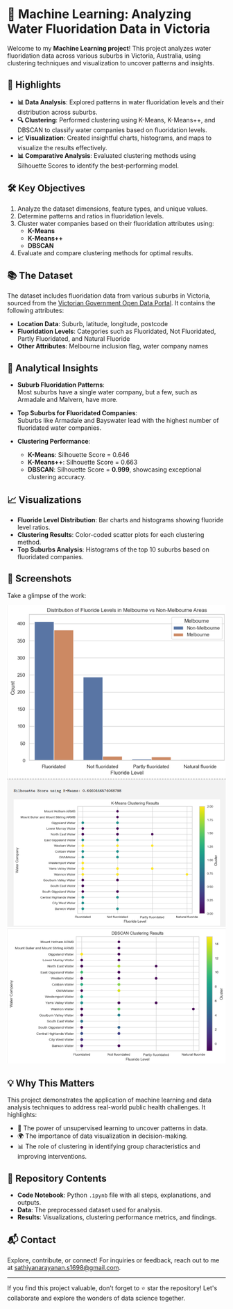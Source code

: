 # 🧠 Machine Learning: Analyzing Water Fluoridation Data in Victoria  

Welcome to my **Machine Learning project**! This project analyzes water fluoridation data across various suburbs in Victoria, Australia, using clustering techniques and visualization to uncover patterns and insights.  

## 🌟 Highlights  

- **📊 Data Analysis**: Explored patterns in water fluoridation levels and their distribution across suburbs.  
- **🔍 Clustering**: Performed clustering using K-Means, K-Means++, and DBSCAN to classify water companies based on fluoridation levels.  
- **📈 Visualization**: Created insightful charts, histograms, and maps to visualize the results effectively.  
- **📊 Comparative Analysis**: Evaluated clustering methods using Silhouette Scores to identify the best-performing model.  

## 🛠️ Key Objectives  

1. Analyze the dataset dimensions, feature types, and unique values.  
2. Determine patterns and ratios in fluoridation levels.  
3. Cluster water companies based on their fluoridation attributes using:  
   - **K-Means**  
   - **K-Means++**  
   - **DBSCAN**  
4. Evaluate and compare clustering methods for optimal results.  

## 📚 The Dataset  

The dataset includes fluoridation data from various suburbs in Victoria, sourced from the [Victorian Government Open Data Portal](https://discover.data.vic.gov.au/dataset/victorian-water-fluoridation-status-by-postcode). It contains the following attributes:  

- **Location Data**: Suburb, latitude, longitude, postcode  
- **Fluoridation Levels**: Categories such as Fluoridated, Not Fluoridated, Partly Fluoridated, and Natural Fluoride  
- **Other Attributes**: Melbourne inclusion flag, water company names  

## 🔬 Analytical Insights  

- **Suburb Fluoridation Patterns**:  
  Most suburbs have a single water company, but a few, such as Armadale and Malvern, have more.  

- **Top Suburbs for Fluoridated Companies**:  
  Suburbs like Armadale and Bayswater lead with the highest number of fluoridated water companies.  

- **Clustering Performance**:  
  - **K-Means**: Silhouette Score = 0.646  
  - **K-Means++**: Silhouette Score = 0.663  
  - **DBSCAN**: Silhouette Score = **0.999**, showcasing exceptional clustering accuracy.  

## 📈 Visualizations  

- **Fluoride Level Distribution**: Bar charts and histograms showing fluoride level ratios.  
- **Clustering Results**: Color-coded scatter plots for each clustering method.  
- **Top Suburbs Analysis**: Histograms of the top 10 suburbs based on fluoridated companies. 

## 📸 Screenshots  

Take a glimpse of the work:  

![Display1](images/display1.png)  
![Display2](images/display2.png)  
![Display3](images/display3.png)  

## 💡 Why This Matters  

This project demonstrates the application of machine learning and data analysis techniques to address real-world public health challenges. It highlights:  

- 🚀 The power of unsupervised learning to uncover patterns in data.  
- 🌍 The importance of data visualization in decision-making.  
- 📊 The role of clustering in identifying group characteristics and improving interventions.  

## 📁 Repository Contents  

- **Code Notebook**: Python `.ipynb` file with all steps, explanations, and outputs.  
- **Data**: The preprocessed dataset used for analysis.  
- **Results**: Visualizations, clustering performance metrics, and findings.  

## 📬 Contact  

Explore, contribute, or connect! For inquiries or feedback, reach out to me at [sathiyanarayanan.s1698@gmail.com](mailto:sathiyanarayanan.s1698@gmail.com). 

---

If you find this project valuable, don’t forget to ⭐ star the repository! Let's collaborate and explore the wonders of data science together.  
